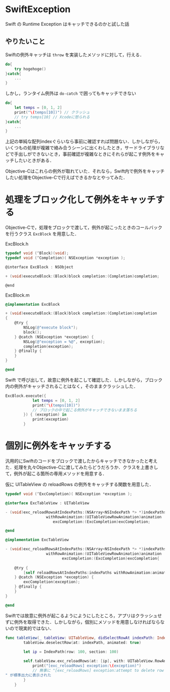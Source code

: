 # SwiftException

Swift の Runtime Exception はキャッチできるのかと試した話

## やりたいこと

Swiftの例外キャッチは ```throw``` を実装したメソッドに対して，行える．

```Swift
do{
	try hogehoge()
}catch{
	...
}
```

しかし，ランタイム例外は ```do-catch``` で囲ってもキャッチできない

```Swift
do{
	let temps = [0, 1, 2]
	print("\(temps[10])") // クラッシュ
	// try temps[10] // Xcodeに怒られる
}catch{
	...
}
```

上記の単純な配列indexぐらいなら事前に確認すれば問題ない．しかしながら，いくつもの処理が複雑で絡み合うシーンに出くわしたとき，サードライブラリなどで手出しができないとき，事前確認が複雑なときにそれらが起こす例外をキャッチしたいときがある．

Objective-Cはこれらの例外が取れていた．それなら，Swift内で例外をキャッチしたい処理をObjective-Cで行えばできるかなとやってみた．

# 処理をブロック化して例外をキャッチする

Objective-Cで，処理をブロックで渡して，例外が起こったときのコールバックを行うクラス ```ExcBlock``` を用意した．

ExcBlock.h

```Objective-C:ExcBlock.h
typedef void (^Block)(void);
typedef void (^Completion)( NSException *exception );

@interface ExcBlock : NSObject

+ (void)executeBlock:(Block)block completion:(Completion)completion;

@end
```

ExcBlock.m

```Objective-C
@implementation ExcBlock

+ (void)executeBlock:(Block)block completion:(Completion)completion
{
    @try {
        NSLog(@"execute block");
        block();
    } @catch (NSException *exception) {
        NSLog(@"exception = %@", exception);
        completion(exception);
    } @finally {
    }
}

@end
```

Swift で呼び出して，故意に例外を起こして確認した．しかしながら，ブロック内の例外がキャッチされることはなく，そのままクラッシュした．

```Swift
ExcBlock.execute({
            let temps = [0, 1, 2]
            print("\(temps[10])")
            // ブロックの中で起こる例外がキャッチできないまま落ちる
        }) { (exception) in
            print(exception)
        }
```

# 個別に例外をキャッチする

汎用的にSwiftのコードをブロックで渡したからキャッチできなかったと考えた．処理を丸々Objective-Cに渡してみたらどうだろうか．クラスを上書きして，例外が起こる箇所の専用メソッドを用意する．

仮に UITableView の reloadRows の例外をキャッチする関数を用意した．

```Objective-C
typedef void (^ExcCompletion)( NSException *exception );

@interface ExcTableView : UITableView

- (void)exc_reloadRowsAtIndexPaths:(NSArray<NSIndexPath *> *)indexPaths
                  withRowAnimation:(UITableViewRowAnimation)animation
                     excCompletion:(ExcCompletion)excCompletion;

@end
```

```Objective-C
@implementation ExcTableView

- (void)exc_reloadRowsAtIndexPaths:(NSArray<NSIndexPath *> *)indexPaths
                  withRowAnimation:(UITableViewRowAnimation)animation
                         excCompletion:(ExcCompletion)excCompletion{
    
    @try {
        [self reloadRowsAtIndexPaths:indexPaths withRowAnimation:animation];
    } @catch (NSException *exception) {
        excCompletion(exception);
    } @finally {
    }    
}

@end
```

Swiftでは故意に例外が起こるようにようにしたところ，アプリはクラッシュせずに例外を取得できた．しかしながら，個別にメソッドを用意しなければならないので現実的ではない．


```Swift
func tableView(_ tableView: UITableView, didSelectRowAt indexPath: IndexPath) {
        tableView.deselectRow(at: indexPath, animated: true)
        
        let ip = IndexPath(row: 100, section: 100)

        self.tableView.exc_reloadRows(at: [ip], with: UITableView.RowAnimation.automatic) { (exception) in
            print("[exc_reloadRows] exception:\(exception)")
            // 無事に "[exc_reloadRows] exception:attempt to delete row 100 from section 100, but there are only 1 sections before the update
" が標準出力に表示された
        }
    }
```
    


